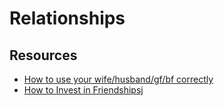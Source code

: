 # Relationships

## Resources

- [How to use your wife/husband/gf/bf correctly](https://guzey.com/personal/how-to-use-your-wife)
- [How to Invest in Friendshipsj](https://tynan.com/friendvestments/)

